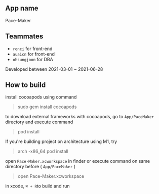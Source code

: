 ## App name
Pace-Maker

## Teammates
- `ronci` for front-end
- `auaicn` for front-end
- `ohsungjoon` for DBA  

Developed between 2021-03-01 ~ 2021-06-28

## How to build
install cocoapods using command
> sudo gem install cocoapods

to download external frameworks with cocoapods, go to `App/PaceMaker` directory and execute command
> pod install

If you're building project on architecture using M1, try
> arch -x86_64 pod install


open `Pace-Maker.xcworkspace` in finder or execute command on same directory before ( `App/PaceMaker` )
> open Pace-Maker.xcworkspace

in xcode, `⌘ + R`to build and run 
